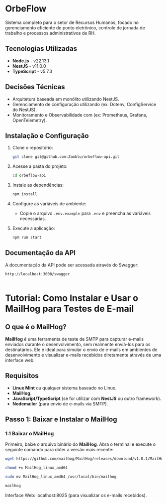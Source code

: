# OrbeFlow

Sistema completo para o setor de Recursos Humanos, focado no gerenciamento eficiente de ponto eletrônico, controle de jornada de trabalho e processos administrativos de RH.

## Tecnologias Utilizadas

- **Node.js** - v22.13.1
- **NestJS** - v11.0.0
- **TypeScript** - v5.7.3

## Decisões Técnicas

- Arquitetura baseada em monólito utilizando NestJS.
- Gerenciamento de configuração utilizando (ex: Dotenv, ConfigService do NestJS).
- Monitoramento e Observabilidade com (ex: Prometheus, Grafana, OpenTelemetry).

## Instalação e Configuração

1. Clone o repositório:

   ```sh
   git clone git@github.com:Zamblu/orbeflow-api.git
   ```

2. Acesse a pasta do projeto:

   ```sh
   cd orbeflow-api
   ```

3. Instale as dependências:

   ```sh
   npm install
   ```

4. Configure as variáveis de ambiente:

   - Copie o arquivo `.env.example` para `.env` e preencha as variáveis necessárias.

5. Execute a aplicação:

   ```sh
   npm run start
   ```

## Documentação da API

A documentação da API pode ser acessada através do Swagger:

```
http://localhost:3000/swagger


```

# Tutorial: Como Instalar e Usar o MailHog para Testes de E-mail

## O que é o MailHog?

**MailHog** é uma ferramenta de teste de SMTP para capturar e-mails enviados durante o desenvolvimento, sem realmente enviá-los para os destinatários. Ele é ideal para simular o envio de e-mails em ambientes de desenvolvimento e visualizar e-mails recebidos diretamente através de uma interface web.

## Requisitos

- **Linux Mint** ou qualquer sistema baseado no Linux.
- **MailHog**.
- **JavaScript/TypeScript** (se for utilizar com **NestJS** ou outro framework).
- **Nodemailer** (para envio de e-mails via SMTP).

## Passo 1: Baixar e Instalar o MailHog

### 1.1 Baixar o MailHog

Primeiro, baixe o arquivo binário do **MailHog**. Abra o terminal e execute o seguinte comando para obter a versão mais recente:

```bash
wget https://github.com/mailhog/MailHog/releases/download/v1.0.1/MailHog_linux_amd64

chmod +x MailHog_linux_amd64

sudo mv MailHog_linux_amd64 /usr/local/bin/mailhog

mailhog
```

Interface Web: localhost:8025 (para visualizar os e-mails recebidos).

